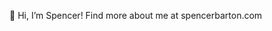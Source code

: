 👋 Hi, I’m Spencer! Find more about me at spencerbarton.com

<!---
sbarton272/sbarton272 is a ✨ special ✨ repository because its `README.md` (this file) appears on your GitHub profile.
You can click the Preview link to take a look at your changes.
--->
